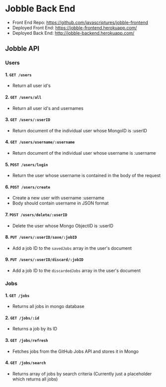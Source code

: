 # Jobble Back End

- Front End Repo: https://github.com/javascriptures/jobble-frontend
- Deployed Front End: https://jobble-frontend.herokuapp.com/
- Deployed Back End: http://jobble-backend.herokuapp.com/

## Jobble API

### Users

#### 1. `GET /users`

- Return all user id's

#### 2. `GET /users/all`

- Return all user id's and usernames

#### 3. `GET /users/:userID`

- Return document of the individual user whose MongoID is :userID

#### 4. `GET /users/username/:username`

- Return document of the individual user whose username is :username

#### 5. `POST /users/login`

- Return the user whose username is contained in the body of the request

#### 6. `POST /users/create`

- Create a new user with username :username
- Body should contain username in JSON format

#### 7. `POST /users/delete/:userID`

- Delete the user whose Mongo ObjectID is :userID

#### 8. `PUT /users/:userID/save/:jobID`

- Add a job ID to the `savedJobs` array in the user's document

#### 9. `PUT /users/:userID/discard/:jobID`

- Add a job ID to the `discardedJobs` array in the user's document

### Jobs

#### 1. `GET /jobs`

- Returns all jobs in mongo database

#### 2. `GET /jobs/:id`

- Returns a job by its ID

#### 3. `GET /jobs/refresh`

- Fetches jobs from the GitHub Jobs API and stores it in Mongo

#### 4. `GET /jobs/search`

- Returns array of jobs by search criteria (Currently just a placeholder which returns all jobs)
